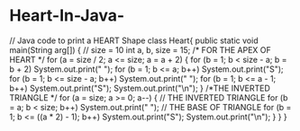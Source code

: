 # Heart-In-Java-
// Java code to print a HEART Shape  class Heart{      public static void main(String arg[]) {          // size = 10     int a, b, size = 15;      /* FOR THE APEX OF HEART */     for (a = size / 2; a &lt;= size; a = a + 2) {                   for (b = 1; b &lt; size - a; b = b + 2)         System.out.print(" ");           for (b = 1; b &lt;= a; b++)         System.out.print("S");           for (b = 1; b &lt;= size - a; b++)         System.out.print(" ");           for (b = 1; b &lt;= a - 1; b++)         System.out.print("S");      System.out.print("\n");     }      /*THE INVERTED TRIANGLE */      for (a = size; a >= 0; a--) {              // THE INVERTED TRIANGLE      for (b = a; b &lt; size; b++)         System.out.print(" ");      // THE BASE OF TRIANGLE     for (b = 1; b &lt;= ((a * 2) - 1); b++)         System.out.print("S");      System.out.print("\n");     } } }
